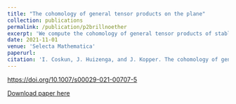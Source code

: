 ```yaml
---
title: "The cohomology of general tensor products on the plane"
collection: publications
permalink: /publication/p2brillnoether
excerpt: 'We compute the cohomology of general tensor products of stable bundles on the projective plane.'
date: 2021-11-01
venue: 'Selecta Mathematica'
paperurl:
citation: 'I. Coskun, J. Huizenga, and J. Kopper. The cohomology of general tensor products on the plane. <i>Selecta Mathematica</i> 27 no. 5 (2021), article number 94.'
---
```


https://doi.org/10.1007/s00029-021-00707-5

[Download paper here](http://jmkopper.github.io/files/P2BrillNoether.pdf)
